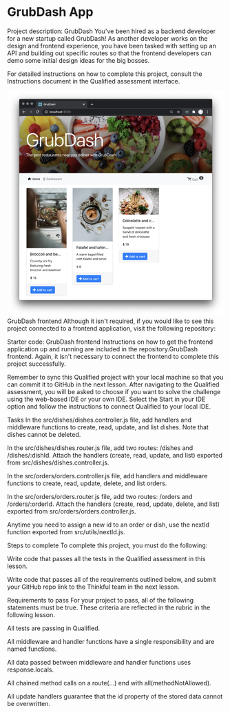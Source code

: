 # GrubDash App
Project description: GrubDash
You've been hired as a backend developer for a new startup called GrubDash! As another developer works on the design and frontend experience, you have been tasked with setting up an API and building out specific routes so that the frontend developers can demo some initial design ideas for the big bosses.

For detailed instructions on how to complete this project, consult the Instructions document in the Qualified assessment interface.


![](images/GrubDash.png)
GrubDash frontend
Although it isn't required, if you would like to see this project connected to a frontend application, visit the following repository:

Starter code: GrubDash frontend
Instructions on how to get the frontend application up and running are included in the repository.GrubDash frontend.
Again, it isn't necessary to connect the frontend to complete this project successfully.

Remember to sync this Qualified project with your local machine so that you can commit it to GitHub in the next lesson. After navigating to the Qualified assessment, you will be asked to choose if you want to solve the challenge using the web-based IDE or your own IDE. Select the Start in your IDE option and follow the instructions to connect Qualified to your local IDE.

Tasks
In the src/dishes/dishes.controller.js file, add handlers and middleware functions to create, read, update, and list dishes. Note that dishes cannot be deleted.

In the src/dishes/dishes.router.js file, add two routes: /dishes and /dishes/:dishId. Attach the handlers (create, read, update, and list) exported from src/dishes/dishes.controller.js.

In the src/orders/orders.controller.js file, add handlers and middleware functions to create, read, update, delete, and list orders.

In the src/orders/orders.router.js file, add two routes: /orders and /orders/:orderId. Attach the handlers (create, read, update, delete, and list) exported from src/orders/orders.controller.js.

Anytime you need to assign a new id to an order or dish, use the nextId function exported from src/utils/nextId.js.

Steps to complete
To complete this project, you must do the following:

Write code that passes all the tests in the Qualified assessment in this lesson.

Write code that passes all of the requirements outlined below, and submit your GitHub repo link to the Thinkful team in the next lesson.

Requirements to pass
For your project to pass, all of the following statements must be true. These criteria are reflected in the rubric in the following lesson.

All tests are passing in Qualified.

All middleware and handler functions have a single responsibility and are named functions.

All data passed between middleware and handler functions uses response.locals.

All chained method calls on a route(...) end with all(methodNotAllowed).

All update handlers guarantee that the id property of the stored data cannot be overwritten.
